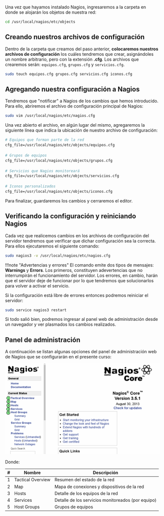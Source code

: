 Una vez que hayamos instalado Nagios, ingresaremos a la carpeta en donde se alojarán los objetos de nuestra red: 

```bash
cd /usr/local/nagios/etc/objects
```

## Creando nuestros archivos de configuración


Dentro de la carpeta que creamos del paso anterior, **colocaremos nuestros archivos de configuración** los cuáles tendremos que crear, asignándoles un nombre arbitrario, pero con la extensión **.cfg**. Los archivos que crearemos serán: `equipos.cfg`, `grupos.cfg` y `servicios.cfg`.

```bash
sudo touch equipos.cfg grupos.cfg servicios.cfg iconos.cfg
```

## Agregando nuestra configuración a Nagios


Tendremos que "notificar" a Nagios de los cambios que hemos introducido. Para ello, abriremos el archivo de configuración principal de Nagios: 

```bash
sudo vim /usr/local/nagios/etc/nagios.cfg
```

Una vez abierto el archivo, en algún lugar del mismo, agregaremos la siguiente línea que indica la ubicación de nuestro archivo de configuración: 

```apache
# Equipos que forman parte de la red
cfg_file=/usr/local/nagios/etc/objects/equipos.cfg
  
# Grupos de equipos
cfg_file=/usr/local/nagios/etc/objects/grupos.cfg

# Servicios que Nagios monitoreará
cfg_file=/usr/local/nagios/etc/objects/servicios.cfg

# Iconos personalizados
cfg_file=/usr/local/nagios/etc/objects/iconos.cfg
```

Para finalizar, guardaremos los cambios y cerraremos el editor.

## Verificando la configuración y reiniciando Nagios
Cada vez que realicemos cambios en los archivos de configuración del servidor tendremos que verificar que dichar configuración sea la correcta. Para ellos ejecutaremos el siguiente comando:

```bash
sudo nagios3 -v /usr/local/nagios/etc/nagios.cfg
```


!!!note "Advertencias y errores" 
	El comando emite dos tipos de mensajes: **Warnings** y **Errors**. Los primeros, constituyen adevertencias que no interrumpirán el funcionamiento del servidor. Los errores, en cambio, harán que el servidor deje de funcionar por lo que tendremos que solucionarlos para volver a activar el servicio.


Si la configuración está libre de errores entonces podremos reiniciar el servidor: 

```bash
sudo service nagios3 restart
```

Si todo salió bien, podremos ingresar al panel web de administración desde un navegador y ver plasmados los cambios realizados. 

## Panel de administración
A continuación se listan algunas opciones del panel de administración web de Nagios que se configurarán en el presente curso: 

![Panel de Nagios](imgNagios/nagiospanel.png)

Donde:

|#|Nombre|Descripción|
|----|----|----|
|1|Tactical Overview|Resumen del estado de la red|
|2|Map|Mapa de conexiones y dispositivos de la red|
|3|Hosts|Detalle de los equipos de la red|
|4|Services|Detalle de los servicios monitoreados (por equipo)|
|5|Host Groups|Grupos de equipos|

